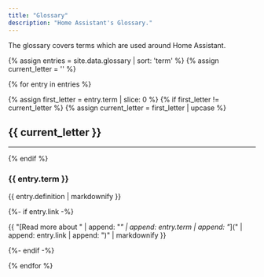 ```yaml
---
title: "Glossary"
description: "Home Assistant's Glossary."
---
```


The glossary covers terms which are used around Home Assistant.

{% assign entries = site.data.glossary | sort: 'term' %}
{% assign current_letter = '' %}

{% for entry in entries %}

{% assign first_letter = entry.term | slice: 0 %}
{% if first_letter != current_letter %}
{% assign current_letter = first_letter | upcase %}

## {{ current_letter }}

---

{% endif %}

### {{ entry.term }}

{{ entry.definition | markdownify }}

{%- if entry.link -%}

{{ "[Read more about " | append: "_" | append: entry.term | append: "_](" | append: entry.link | append: ")" | markdownify }}

{%- endif -%}

{% endfor %}
